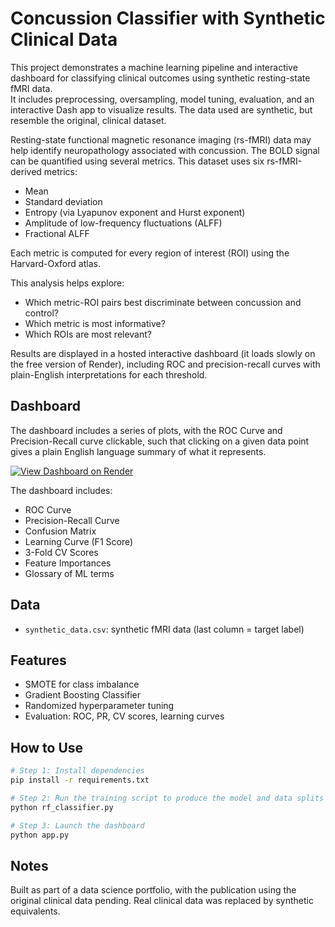 # Concussion Classifier with Synthetic Clinical Data

This project demonstrates a machine learning pipeline and interactive dashboard for classifying clinical outcomes using synthetic resting-state fMRI data.  
It includes preprocessing, oversampling, model tuning, evaluation, and an interactive Dash app to visualize results. The data used are synthetic, but resemble the original, clinical dataset.

Resting-state functional magnetic resonance imaging (rs-fMRI) data may help identify neuropathology associated with concussion. The BOLD signal can be quantified using several metrics. This dataset uses six rs-fMRI-derived metrics:

- Mean
- Standard deviation
- Entropy (via Lyapunov exponent and Hurst exponent)
- Amplitude of low-frequency fluctuations (ALFF)
- Fractional ALFF

Each metric is computed for every region of interest (ROI) using the Harvard-Oxford atlas.

This analysis helps explore:
- Which metric-ROI pairs best discriminate between concussion and control?
- Which metric is most informative?
- Which ROIs are most relevant?

Results are displayed in a hosted interactive dashboard (it loads slowly on the free version of Render), including ROC and precision-recall curves with plain-English interpretations for each threshold.

## Dashboard

The dashboard includes a series of plots, with the ROC Curve and Precision-Recall curve clickable, such that clicking on a given data point gives a plain English language summary of what it represents.

[![View Dashboard on Render](https://img.shields.io/badge/View%20Live%20App-Render-blue)](https://concussion-diagnosis-model-performance.onrender.com/)

The dashboard includes:
- ROC Curve
- Precision-Recall Curve
- Confusion Matrix
- Learning Curve (F1 Score)
- 3-Fold CV Scores
- Feature Importances
- Glossary of ML terms 

## Data

- `synthetic_data.csv`: synthetic fMRI data (last column = target label)

## Features

- SMOTE for class imbalance
- Gradient Boosting Classifier
- Randomized hyperparameter tuning
- Evaluation: ROC, PR, CV scores, learning curves

## How to Use

```bash
# Step 1: Install dependencies
pip install -r requirements.txt

# Step 2: Run the training script to produce the model and data splits
python rf_classifier.py

# Step 3: Launch the dashboard
python app.py
```
## Notes

Built as part of a data science portfolio, with the publication using the original clinical data pending. Real clinical data was replaced by synthetic equivalents.
